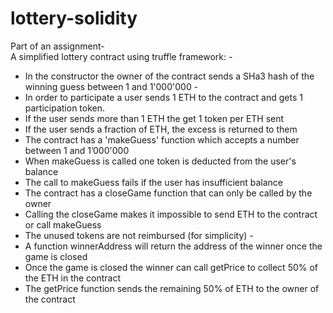 # lottery-solidity
Part of an assignment-  
A simplified lottery contract using truffle framework: - 
* In the constructor the owner of the contract sends a SHa3 hash of the winning guess between 1 and 1'000'000 - 
* In order to participate a user sends 1 ETH to the contract and gets 1 participation token. 
* If the user sends more than 1 ETH the get 1 token per ETH sent 
* If the user sends a fraction of ETH, the excess is returned to them 
* The contract has a 'makeGuess' function which accepts a number between 1 and 1’000'000 
* When makeGuess is called one token is deducted from the user's balance 
* The call to makeGuess fails if the user has insufficient balance 
* The contract has a closeGame function that can only be called by the owner 
* Calling the closeGame makes it impossible to send ETH to the contract or call makeGuess 
* The unused tokens are not reimbursed (for simplicity) - 
* A function winnerAddress will return the address of the winner once the game is closed 
* Once the game is closed the winner can call getPrice to collect 50% of the ETH in the contract 
* The getPrice function sends the remaining 50% of ETH to the owner of the contract
